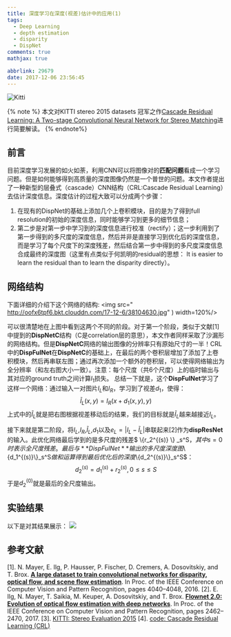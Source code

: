 ```yaml
---
title: 深度学习在深度(视差)估计中的应用(1)
tags:
  - Deep Learning
  - depth estimation
  - disparity
  - DispNet
comments: true
mathjax: true

abbrlink: 29679
date: 2017-12-06 23:56:45
---
```


![Kitti](http://oofx6tpf6.bkt.clouddn.com/17-12-7/11107720.jpg)

{% note %}
本文对KITTI stereo 2015 datasets 冠军之作[Cascade Residual Learning: A Two-stage Convolutional Neural Network for Stereo Matching](http://openaccess.thecvf.com/content_ICCV_2017_workshops/papers/w17/Pang_Cascade_Residual_Learning_ICCV_2017_paper.pdf)进行简要解读。
{% endnote%}

<!--more-->

## 前言
目前深度学习发展的如火如荼，利用CNN可以将图像对的**匹配问题**看成一个学习问题。但是如何能够得到高质量的深度图像仍然是一个普世的问题。本文作者提出了一种新型的层叠式（cascade）CNN结构（CRL:Cascade Residual Learning）去估计深度信息。深度估计的过程大致可以分成两个步骤：

1. 在现有的DispNet的基础上添加几个上卷积模块，目的是为了得到full resolution的初始的深度信息，同时能够学习到更多的细节信息；
2. 第二步是对第一步中学习到的深度信息进行校准（rectify）；这一步利用到了第一步得到的多尺度的深度信息，然后并非是直接学习到优化后的深度信息，而是学习了每个尺度下的深度残差，然后结合第一步中得到的多尺度深度信息合成最终的深度图（这里有点类似于何凯明的residual的思想： It is easier to learn the residual than to learn the disparity directly）。

## 网络结构
下面详细的介绍下这个网络的结构:
<img src=" http://oofx6tpf6.bkt.clouddn.com/17-12-6/38104630.jpg" ) width=120%/>

可以很清楚地在上图中看到这两个不同的阶段。对于第一个阶段，类似于文献[1]中提到的**DispNetC**结构（C是correlation层的意思），本文作者同样采取了沙漏形的网络结构。但是**DispNetC**网络的输出图像的分辨率只有原始尺寸的一半！CRL中的**DispFulNet**在**DispNetC**的基础上，在最后的两个卷积层增加了添加了上卷积模块，然后再串联左图；通过再次添加一个额外的卷积层，可以使得网络输出为全分辨率（和左右图大小一致）。注意：每个尺度（共6个尺度）上的临时输出与其对应的ground truth之间计算$l_1$损失。
总结一下就是，这个**DispFulNet**学习了这样一个网络：通过输入一对图片$I_L$和$I_R$，学习到了视差$d_1$，使得：
$$\tilde{I}_L(x,y)=I_R(x+d_1(x,y),y)$$
上式中的$\tilde{I}_L$就是把右图根据视差移动后的结果，我们的目标就是$\tilde{I}_L$越来越接近$I_L$。

接下来就是第二阶段，将$I_L$,$I_R$,$\tilde{I}_L$,$d_1$以及$e_L=|I_L-\tilde{I}_L|$串联起来[2]作为**dispResNet**的输入。此优化网络最后学到的是多尺度的残差$ \\{r_2^{(s)} \\} _s^S$，其中s=0时表示全尺度残差。最后与**DispFulNet**输出的多尺度深度图$\\{d_1^{(s)}\\}_s^S$做和运算得到最后优化后的深度$\\{d_2^{(s)}\\}_s^S$：
$$d_2^{(s)}=d_1^{(s)}+r_2^{(s)},0 \leq s \leq S$$
于是$d_2^{(0)}$就是最后的全尺度输出。

## 实验结果
以下是对其结果展示：
![](http://oofx6tpf6.bkt.clouddn.com/17-12-6/68873144.jpg)

## 参考文献

[1]. N. Mayer, E. Ilg, P. Hausser, P. Fischer, D. Cremers, A. Dosovitskiy, and T. Brox. [**A large dataset to train convolutional networks for disparity, optical flow, and scene flow estimation**](https://arxiv.org/abs/1512.02134). In Proc. of the IEEE Conference on Computer Vision and Pattern Recognition, pages 4040–4048, 2016.
[2]. E. Ilg, N. Mayer, T. Saikia, M. Keuper, A. Dosovitskiy, and T. Brox. [**Flownet 2.0: Evolution of optical flow estimation with deep networks**](https://arxiv.org/abs/1612.01925). In Proc. of the IEEE Conference on Computer Vision and Pattern Recognition, pages 2462–2470, 2017.
[3]. [KITTI: Stereo Evaluation 2015](http://www.cvlibs.net/datasets/kitti/eval_scene_flow.php?benchmark=stereo)
[4]. [code: Cascade Residual Learning (CRL)](https://github.com/Artifineuro/crl)




